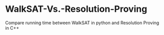 # WalkSAT-Vs.-Resolution-Proving

Compare running time between WalkSAT in python and Resolution Proving in C++
